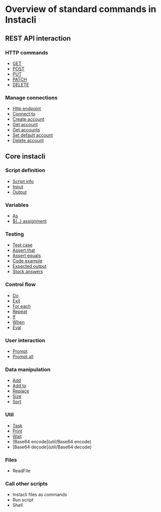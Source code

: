 # Overview of standard commands in Instacli

## REST API interaction

### HTTP commands

* [GET](http/GET.md)
* [POST](http/POST.md)
* [PUT](http/PUT.md)
* [PATCH](http/PATCH.md)
* [DELETE](http/DELETE.md)

### Manage connections

* [Http endpoint](http/Http%20endpoint.md)
* [Connect to](connections/Connect%20to.md)
* [Create account](connections/Create%20account.md)
* [Get account](connections/Get%20account.md)
* [Get accounts](connections/Get%20accounts.md)
* [Set default account](connections/Set%20default%20account.md)
* [Delete account](connections/Delete%20account.md)

## Core instacli

### Script definition

* [Script info](user-interaction/Script%20info.md)
* [Input](script-definition/Input.md)
* [Output](script-definition/Output.md)

### Variables

* [As](variables/As.md)
* [${..} assignment](variables/Assignment.md)

<!--
* Set variable
* Apply variables
-->

### Testing

* [Test case](testing/Test%20case.md)
* [Assert that](testing/Assert%20that.md)
* [Assert equals](testing/Assert%20equals.md)
* [Code example](testing/Code%20example.md)
* [Expected output](testing/Expected%20output.md)
* [Stock answers](testing/Stock%20answers.md)

### Control flow

* [Do](control-flow/Do.md)
* [Exit](control-flow/Exit.md)
* [For each](control-flow/For%20each.md)
* [Repeat](control-flow/Repeat.md)
* [If](control-flow/If.md)
* [When](control-flow/When.md)
* [Eval](control-flow/Eval.md)

### User interaction

* [Prompt](user-interaction/Prompt.md)
* [Prompt all](user-interaction/Prompt%20all.md)

### Data manipulation

* [Add](data-manipulation/Add.md)
* [Add to](data-manipulation/Add%20to%20variable.md)
* [Replace](data-manipulation/Replace.md)
* [Size](data-manipulation/Size.md)
* [Sort](data-manipulation/Sort.md)

### Util

* [Task](util/Task.md)
* [Print](util/Print.md)
* [Wait](util/Wait.md)
* [Base64 encode](util/Base64 encode)
* [Base64 decode](util/Base64 decode)

### Files

* ReadFile

### Call other scripts

* Instacli files as commands
* Run script
* Shell
